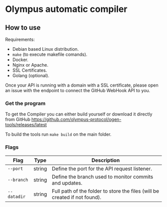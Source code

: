 # Olympus automatic compiler

## How to use

Requirements:

- Debian based Linux distribution.
- `make` (to execute makefile comands).
- Docker.
- Nginx or Apache.
- SSL Certificates.
- Golang (optional).

Once your API is running with a domain with a SSL certificate, please open an issue with the endpoint to connect the GitHub WebHook API to you.

### Get the program

To get the Compiler you can either build yourself or download it directly from GitHub <https://github.com/olympus-protocol/ogen-tools/releases/latest>

To build the tools run `make build` on the main folder.

### Flags

| Flag        | Type   | Description                                                                |
|-------------|--------|----------------------------------------------------------------------------|
| `--port`    | string | Define the port for the API request listener.                              |
| `--branch`  | string | Define the branch used to monitor commits and updates.                     |
| `--datadir` | string | Full path of the folder to store the files (will be created if not found). |
